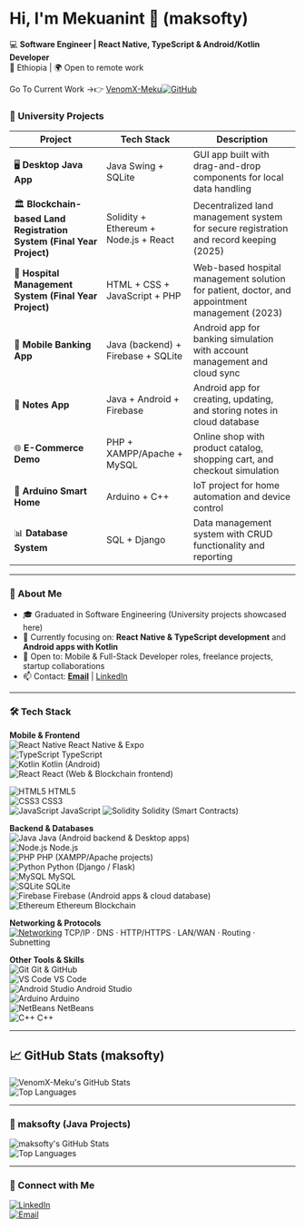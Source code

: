 # Hi, I'm Mekuanint 👋 (maksofty)

💻 **Software Engineer | React Native, TypeScript & Android/Kotlin Developer**  
📍 Ethiopia | 🌍 Open to remote work  



Go To Current Work →👉 [VenomX-Meku](https://github.com/VenomX-Meku)[![GitHub](https://img.shields.io/badge/GitHub-VenomX--Meku-181717?style=for-the-badge&logo=github&logoColor=white)](https://github.com/VenomX-Meku)




### 📌 University Projects
| Project | Tech Stack | Description |
|---------|------------|-------------|
| 🖥️ **Desktop Java App** | Java Swing + SQLite | GUI app built with drag-and-drop components for local data handling |
| 🏛️ **Blockchain-based Land Registration System (Final Year Project)** | Solidity + Ethereum + Node.js + React | Decentralized land management system for secure registration and record keeping (2025) |
| 🏥 **Hospital Management System (Final Year Project)** | HTML + CSS + JavaScript + PHP | Web-based hospital management solution for patient, doctor, and appointment management (2023) |
| 📱 **Mobile Banking App** | Java (backend) + Firebase + SQLite | Android app for banking simulation with account management and cloud sync |
| 📝 **Notes App** | Java + Android + Firebase | Android app for creating, updating, and storing notes in cloud database |
| 🌐 **E-Commerce Demo** | PHP + XAMPP/Apache + MySQL | Online shop with product catalog, shopping cart, and checkout simulation |
| 🤖 **Arduino Smart Home** | Arduino + C++ | IoT project for home automation and device control |
| 📊 **Database System** | SQL + Django | Data management system with CRUD functionality and reporting |

---

### 🚀 About Me
- 🎓 Graduated in Software Engineering (University projects showcased here)  
- 🔭 Currently focusing on: **React Native & TypeScript development** and **Android apps with Kotlin**  
- 💼 Open to: Mobile & Full-Stack Developer roles, freelance projects, startup collaborations  
- 📫 Contact: **[Email](mailto:mekusoft@gmail.com)** | [LinkedIn](https://www.linkedin.com/in/your-link)  

---

### 🛠️ Tech Stack

**Mobile & Frontend**  
![React Native](https://img.shields.io/badge/React%20Native-61DAFB?style=for-the-badge&logo=react&logoColor=white) 
                                      React Native & Expo  
![TypeScript](https://img.shields.io/badge/TypeScript-3178C6?style=for-the-badge&logo=typescript&logoColor=white) 
TypeScript  
![Kotlin](https://img.shields.io/badge/Kotlin-0095D5?style=for-the-badge&logo=kotlin&logoColor=white) 
Kotlin (Android)  
![React](https://img.shields.io/badge/React-61DAFB?style=for-the-badge&logo=react&logoColor=white) 
React (Web & Blockchain frontend)  

![HTML5](https://img.shields.io/badge/HTML5-E34F26?style=for-the-badge&logo=html5&logoColor=white)
HTML5  
![CSS3](https://img.shields.io/badge/CSS3-1572B6?style=for-the-badge&logo=css3&logoColor=white) 
CSS3  
![JavaScript](https://img.shields.io/badge/JavaScript-F7DF1E?style=for-the-badge&logo=javascript&logoColor=black) 
JavaScript 
![Solidity](https://img.shields.io/badge/Solidity-363636?style=for-the-badge&logo=ethereum&logoColor=white) 
Solidity (Smart Contracts)  

**Backend & Databases**  
![Java](https://img.shields.io/badge/Java-ED8B00?style=for-the-badge&logo=java&logoColor=white) 
Java (Android backend & Desktop apps)  
![Node.js](https://img.shields.io/badge/Node.js-339933?style=for-the-badge&logo=node.js&logoColor=white) 
Node.js  
![PHP](https://img.shields.io/badge/PHP-777BB4?style=for-the-badge&logo=php&logoColor=white) 
PHP (XAMPP/Apache projects)  
![Python](https://img.shields.io/badge/Python-3776AB?style=for-the-badge&logo=python&logoColor=white) 
Python (Django / Flask)  
![MySQL](https://img.shields.io/badge/MySQL-4479A1?style=for-the-badge&logo=mysql&logoColor=white) 
MySQL  
![SQLite](https://img.shields.io/badge/SQLite-003B57?style=for-the-badge&logo=sqlite&logoColor=white) 
SQLite  
![Firebase](https://img.shields.io/badge/Firebase-FFCA28?style=for-the-badge&logo=firebase&logoColor=black) 
Firebase (Android apps & cloud database)  
![Ethereum](https://img.shields.io/badge/Ethereum-627EEA?style=for-the-badge&logo=ethereum&logoColor=white) 
Ethereum Blockchain  

**Networking & Protocols**  
[![Networking](https://img.shields.io/badge/Networking-0A74DA?style=for-the-badge&logo=networking&logoColor=white)](https://www.cloudflare.com/learning/networking/) TCP/IP · DNS · HTTP/HTTPS · LAN/WAN · Routing · Subnetting  

**Other Tools & Skills**  
![Git](https://img.shields.io/badge/Git-F05032?style=for-the-badge&logo=git&logoColor=white) 
Git & GitHub  
![VS Code](https://img.shields.io/badge/VS%20Code-007ACC?style=for-the-badge&logo=visual-studio-code&logoColor=white) 
VS Code  
![Android Studio](https://img.shields.io/badge/Android%20Studio-3DDC84?style=for-the-badge&logo=android&logoColor=white) 
Android Studio  
![Arduino](https://img.shields.io/badge/Arduino-00979D?style=for-the-badge&logo=arduino&logoColor=white) 
Arduino  
![NetBeans](https://img.shields.io/badge/NetBeans-007396?style=for-the-badge&logo=netbeans&logoColor=white) 
NetBeans  
![C++](https://img.shields.io/badge/C++-00599C?style=for-the-badge&logo=c%2B%2B&logoColor=white) 
C++  

---


## 📈 GitHub Stats (maksofty) 


![VenomX-Meku's GitHub Stats](https://github-readme-stats.vercel.app/api?username=VenomX-Meku&show_icons=true&theme=tokyonight)  
![Top Languages](https://github-readme-stats.vercel.app/api/top-langs/?username=VenomX-Meku&layout=compact&theme=tokyonight)

---

### 🔹 maksofty (Java Projects)
![maksofty's GitHub Stats](https://github-readme-stats.vercel.app/api?username=maksofty&show_icons=true&theme=tokyonight)  
![Top Languages](https://github-readme-stats.vercel.app/api/top-langs/?username=maksofty&layout=compact&theme=tokyonight)



   








---

### 🔗 Connect with Me
[![LinkedIn](https://img.shields.io/badge/LinkedIn-0A66C2?style=for-the-badge&logo=linkedin&logoColor=white)](https://www.linkedin.com/in/your-link)  
[![Email](https://img.shields.io/badge/Email-D14836?style=for-the-badge&logo=gmail&logoColor=white)](mailto:mekusoft@gmail.com) 



